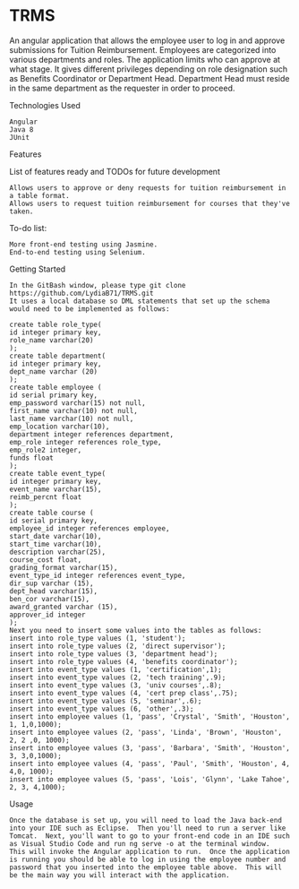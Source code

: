 # TRMS

An angular application that allows the employee user to log in and approve submissions for Tuition Reimbursement.  Employees are categorized into various departments and roles.  The application limits who can approve at what stage.  It gives different privileges depending on role designation such as Benefits Coordinator or Department Head.  Department Head must reside in the same department as the requester in order to proceed.  

Technologies Used

    Angular 
    Java 8
    JUnit

Features

List of features ready and TODOs for future development

    Allows users to approve or deny requests for tuition reimbursement in a table format.
    Allows users to request tuition reimbursement for courses that they've taken.
    

To-do list:

    More front-end testing using Jasmine. 
    End-to-end testing using Selenium.

Getting Started


    In the GitBash window, please type git clone https://github.com/LydiaB71/TRMS.git
    It uses a local database so DML statements that set up the schema would need to be implemented as follows:
    
    create table role_type(
    id integer primary key,
    role_name varchar(20)
    );
    create table department(
    id integer primary key,
    dept_name varchar (20)
    );
    create table employee (
	id serial primary key,
	emp_password varchar(15) not null,
	first_name varchar(10) not null,
	last_name varchar(10) not null,
	emp_location varchar(10),
	department integer references department,
	emp_role integer references role_type,
	emp_role2 integer,
	funds float
	);
	create table event_type(
    id integer primary key,
    event_name varchar(15),
    reimb_percnt float
    );
    create table course (
    id serial primary key,
    employee_id integer references employee,
    start_date varchar(10),
	start_time varchar(10),
	description varchar(25),
	course_cost float,
	grading_format varchar(15),
	event_type_id integer references event_type,
	dir_sup varchar (15),
	dept_head varchar(15),
	ben_cor varchar(15),
	award_granted varchar (15),
	approver_id integer
	);
	Next you need to insert some values into the tables as follows:
	insert into role_type values (1, 'student');
	insert into role_type values (2, 'direct supervisor');
	insert into role_type values (3, 'department head');
	insert into role_type values (4, 'benefits coordinator');
	insert into event_type values (1, 'certification',1);
	insert into event_type values (2, 'tech training',.9);
	insert into event_type values (3, 'univ courses',.8);
	insert into event_type values (4, 'cert prep class',.75);
	insert into event_type values (5, 'seminar',.6);
	insert into event_type values (6, 'other',.3);
	insert into employee values (1, 'pass', 'Crystal', 'Smith', 'Houston', 1, 1,0,1000);
	insert into employee values (2, 'pass', 'Linda', 'Brown', 'Houston', 2, 2 ,0, 1000);
	insert into employee values (3, 'pass', 'Barbara', 'Smith', 'Houston', 3, 3,0,1000);
	insert into employee values (4, 'pass', 'Paul', 'Smith', 'Houston', 4, 4,0, 1000);
	insert into employee values (5, 'pass', 'Lois', 'Glynn', 'Lake Tahoe', 2, 3, 4,1000);

Usage

    Once the database is set up, you will need to load the Java back-end into your IDE such as Eclipse.  Then you'll need to run a server like Tomcat.  Next, you'll want to go to your front-end code in an IDE such as Visual Studio Code and run ng serve -o at the terminal window.  This will invoke the Angular application to run.  Once the application is running you should be able to log in using the employee number and password that you inserted into the employee table above.  This will be the main way you will interact with the application.  
